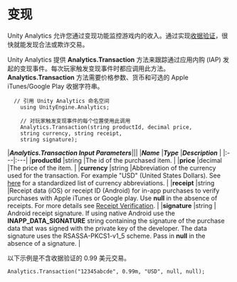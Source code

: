 变现
============

Unity Analytics 允许您通过变现功能监控游戏内的收入。通过实现[收据验证](UnityAnalyticsReceiptVerification.html)，很快就能发现合法或欺诈交易。

Unity Analytics 提供 __Analytics.Transaction__ 方法来跟踪通过应用内购 (IAP) 发起的变现事件。每次玩家触发变现事件时都应调用此方法。__Analytics.Transaction__ 方法需要价格参数、货币和可选的 Apple iTunes/Google Play 收据字符串。


````
  // 引用 Unity Analytics 命名空间
    using UnityEngine.Analytics;

    // 对玩家触发变现事件的每个位置使用此调用
    Analytics.Transaction(string productId, decimal price,
    string currency, string receipt,
    string signature);
````
|**_Analytics.Transaction Input Parameters_**|||
|**_Name_** |**_Type_** |**_Description_** |
|:---|:---|
|__productId__ |string |The id of the purchased item. |
|__price__ |decimal |The price of the item. |
|__currency__ |string |Abbreviation of the currency used for the transaction. For example "USD" (United States Dollars). See [here](http://en.wikipedia.org/wiki/ISO_4217) for a standardized list of currency abbreviations. |
|__receipt__ |string |Receipt data (iOS) or receipt ID (Android) for in-app purchases to verify purchases with Apple iTunes or Google play.  Use __null__ in the absence of receipts. For more details see [Receipt Verification](UnityAnalyticsReceiptVerification.html). |
|__signature__ |string | Android receipt signature.  If using native Android use the __INAPP_DATA_SIGNATURE__ string containing the signature of the purchase data that was signed with the private key of the developer.  The data signature uses the RSASSA-PKCS1-v1_5 scheme. Pass in __null__ in the absence of a signature. |

以下示例是不含收据验证的 0.99 美元交易。

````
Analytics.Transaction("12345abcde", 0.99m, "USD", null, null);
````

